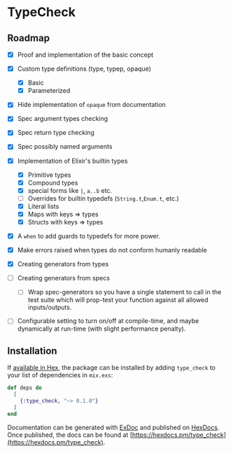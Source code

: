 # TypeCheck


## Roadmap

- [x] Proof and implementation of the basic concept
- [x] Custom type definitions (type, typep, opaque)
  - [x] Basic
  - [x] Parameterized
- [x] Hide implementation of `opaque` from documentation
- [x] Spec argument types checking
- [x] Spec return type checking
- [x] Spec possibly named arguments
- [x] Implementation of Elixir's builtin types
  - [x] Primitive types
  - [x] Compound types
  - [x] special forms like `|`, `a..b` etc.
  - [ ] Overrides for builtin typedefs (`String.t`,`Enum.t`, etc.)
  - [x] Literal lists
  - [x] Maps with keys => types
  - [x] Structs with keys => types
- [x] A `when` to add guards to typedefs for more power.
- [x] Make errors raised when types do not conform humanly readable
- [x] Creating generators from types
- [ ] Creating generators from specs
  - [ ] Wrap spec-generators so you have a single statement to call in the test suite which will prop-test your function against all allowed inputs/outputs.
- [ ] Configurable setting to turn on/off at compile-time, and maybe dynamically at run-time (with slight performance penalty).


## Installation

If [available in Hex](https://hex.pm/docs/publish), the package can be installed
by adding `type_check` to your list of dependencies in `mix.exs`:

```elixir
def deps do
  [
    {:type_check, "~> 0.1.0"}
  ]
end
```

Documentation can be generated with [ExDoc](https://github.com/elixir-lang/ex_doc)
and published on [HexDocs](https://hexdocs.pm). Once published, the docs can
be found at [https://hexdocs.pm/type_check](https://hexdocs.pm/type_check).

